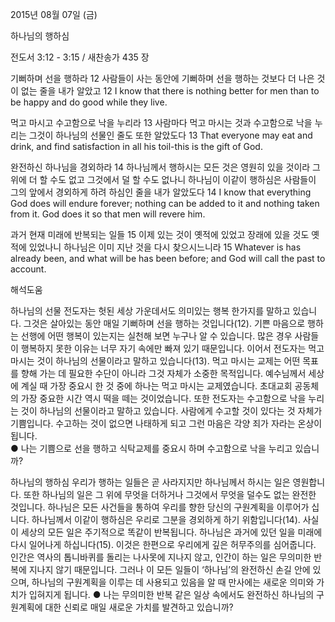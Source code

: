 2015년 08월 07일 (금)

하나님의 행하심



전도서 3:12 - 3:15 / 새찬송가 435 장


기뻐하며 선을 행하라
12 사람들이 사는 동안에 기뻐하며 선을 행하는 것보다 더 나은 것이 없는 줄을 내가 알았고 
12 I know that there is nothing better for men than to be happy and do good while they live. 

먹고 마시고 수고함으로 낙을 누리라 
13 사람마다 먹고 마시는 것과 수고함으로 낙을 누리는 그것이 하나님의 선물인 줄도 또한 알았도다 
13 That everyone may eat and drink, and find satisfaction in all his toil-this is the gift of God. 

완전하신 하나님을 경외하라 
14 하나님께서 행하시는 모든 것은 영원히 있을 것이라 그 위에 더 할 수도 없고 그것에서 덜 할 수도 없나니 하나님이 이같이 행하심은 사람들이 그의 앞에서 경외하게 하려 하심인 줄을 내가 알았도다 
14 I know that everything God does will endure forever; nothing can be added to it and nothing taken from it. God does it so that men will revere him. 

과거 현재 미래에 반복되는 일들
15 이제 있는 것이 옛적에 있었고 장래에 있을 것도 옛적에 있었나니 하나님은 이미 지난 것을 다시 찾으시느니라 
15 Whatever is has already been, and what will be has been before; and God will call the past to account.

해석도움





하나님의 선물
전도자는 헛된 세상 가운데서도 의미있는 행복 한가지를 말하고 있습니다. 그것은 살아있는 동안 매일 기뻐하며 선을 행하는 것입니다(12). 기쁜 마음으로 행하는 선행에 어떤 행복이 있는지는 실천해 보면 누구나 알 수 있습니다. 많은 경우 사람들이 행복하지 못한 이유는 너무 자기 속에만 빠져 있기 때문입니다. 이어서 전도자는 먹고 마시는 것이 하나님의 선물이라고 말하고 있습니다(13). 먹고 마시는 교제는 어떤 목표를 향해 가는 데 필요한 수단이 아니라 그것 자체가 소중한 목적입니다. 예수님께서 세상에 계실 때 가장 중요시 한 것 중에 하나는 먹고 마시는 교제였습니다. 초대교회 공동체의 가장 중요한 시간 역시 떡을 떼는 것이었습니다. 또한 전도자는 수고함으로 낙을 누리는 것이 하나님의 선물이라고 말하고 있습니다. 사람에게 수고할 것이 있다는 것 자체가 기쁨입니다. 수고하는 것이 없으면 나태하게 되고 그런 마음은 각양 죄가 자라는 온상이 됩니다.  
● 나는 기쁨으로 선을 행하고 식탁교제를 중요시 하며 수고함으로 낙을 누리고 있습니까?

하나님의 행하심
우리가 행하는 일들은 곧 사라지지만 하나님께서 하시는 일은 영원합니다. 또한 하나님의 일은 그 위에 무엇을 더하거나 그것에서 무엇을 덜수도 없는 완전한 것입니다. 하나님은 모든 사건들을 통하여 우리를 향한 당신의 구원계획을 이루어가 십니다. 하나님께서 이같이 행하심은 우리로 그분을 경외하게 하기 위함입니다(14). 사실 이 세상의 모든 일은 주기적으로 똑같이 반복됩니다. 하나님은 과거에 있던 일을 미래에 다시 일어나게 하십니다(15). 이것은 한편으로 우리에게 깊은 허무주의를 심어줍니다. 인간은 역사의 톱니바퀴를 돌리는 나사못에 지나지 않고, 인간이 하는 일은 무의미한 반복에 지나지 않기 때문입니다. 그러나 이 모든 일들이 ‘하나님’의 완전하신 손길 안에 있으며, 하나님의 구원계획을 이루는 데 사용되고 있음을 알 때 만사에는 새로운 의미와 가치가 입혀지게 됩니다.
● 나는 무의미한 반복 같은 일상 속에서도 완전하신 하나님의 구원계획에  대한 신뢰로 매일 새로운 가치를 발견하고 있습니까?